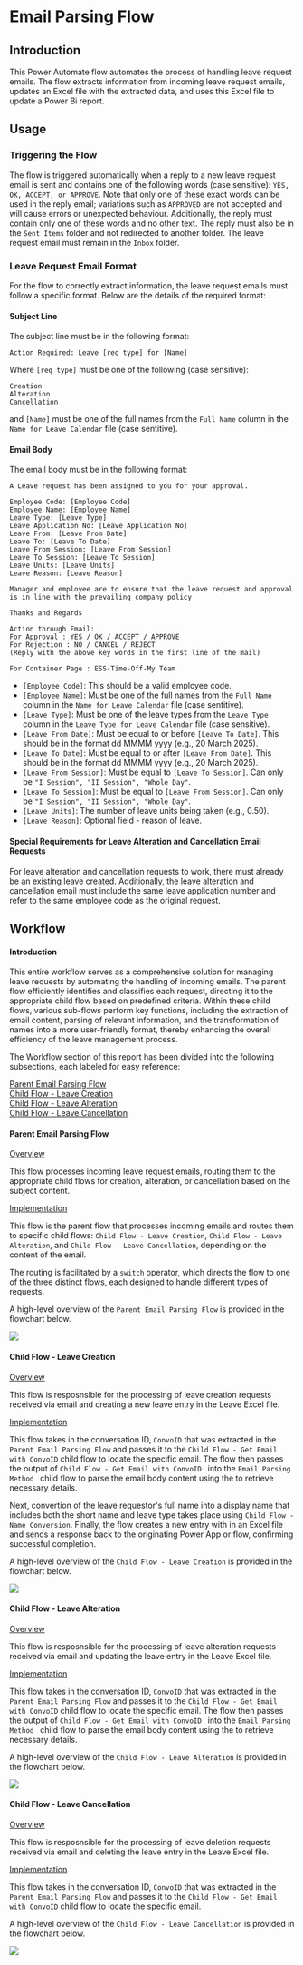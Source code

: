 # Email Parsing Flow

## Introduction
This Power Automate flow automates the process of handling leave request emails. The flow extracts information from incoming leave request emails, updates an Excel file with the extracted data, and uses this Excel file to update a Power Bi report.

## Usage
### Triggering the Flow
The flow is triggered automatically when a reply to a new leave request email is sent and contains one of the following words (case sensitive): ``YES, OK, ACCEPT, or APPROVE``. Note that only one of these exact words can be used in the reply email; variations such as ``APPROVED`` are not accepted and will cause errors or unexpected behaviour. Additionally, the reply must contain only one of these words and no other text. The reply must also be in the ``Sent Items`` folder and not redirected to another folder. The leave request email must remain in the ``Inbox`` folder.

### Leave Request Email Format
For the flow to correctly extract information, the leave request emails must follow a specific format. Below are the details of the required format:

#### Subject Line
The subject line must be in the following format:
```
Action Required: Leave [req type] for [Name]
```
Where ``[req type]`` must be one of the following (case sensitive):

```
Creation
Alteration
Cancellation
``` 

and ``[Name]`` must be one of the full names from the ``Full Name`` column in the ``Name for Leave Calendar`` file (case sentitive).

<div style="page-break-after: always;"></div>

#### Email Body
The email body must be in the following format:
```
A Leave request has been assigned to you for your approval.

Employee Code: [Employee Code]
Employee Name: [Employee Name]
Leave Type: [Leave Type]
Leave Application No: [Leave Application No]
Leave From: [Leave From Date]
Leave To: [Leave To Date]
Leave From Session: [Leave From Session]
Leave To Session: [Leave To Session]
Leave Units: [Leave Units]
Leave Reason: [Leave Reason]

Manager and employee are to ensure that the leave request and approval is in line with the prevailing company policy

Thanks and Regards

Action through Email:
For Approval : YES / OK / ACCEPT / APPROVE
For Rejection : NO / CANCEL / REJECT
(Reply with the above key words in the first line of the mail)

For Container Page : ESS-Time-Off-My Team
```

* ``[Employee Code]``: This should be a valid employee code.
* ``[Employee Name]``: Must be one of the full names from the ``Full Name`` column in the ``Name for Leave Calendar`` file (case sentitive).
* ``[Leave Type]``: Must be one of the leave types from the ``Leave Type`` column in the `Leave Type for Leave Calendar` file (case sensitive).
* ``[Leave From Date]``: Must be equal to or before `[Leave To Date]`. This should be in the format dd MMMM yyyy (e.g., 20 March 2025).
* ``[Leave To Date]``: Must be equal to or after `[Leave From Date]`. This should be in the format dd MMMM yyyy (e.g., 20 March 2025).
* ``[Leave From Session]``: Must be equal to ``[Leave To Session]``. Can only be ``"I Session", "II Session", "Whole Day"``.
* ``[Leave To Session]``: Must be equal to ``[Leave From Session]``. Can only be ``"I Session", "II Session", "Whole Day"``.
* `[Leave Units]`: The number of leave units being taken (e.g., 0.50).
* ``[Leave Reason]``: Optional field - reason of leave.

#### Special Requirements for Leave Alteration and Cancellation Email Requests
For leave alteration and cancellation requests to work, there must already be an existing leave created. Additionally, the leave alteration and cancellation email must include the same leave application number and refer to the same employee code as the original request.

<div style="page-break-after: always;"></div>

## Workflow

#### Introduction
This entire workflow serves as a comprehensive solution for managing leave requests by automating the handling of incoming emails. The parent flow efficiently identifies and classifies each request, directing it to the appropriate child flow based on predefined criteria. Within these child flows, various sub-flows perform key functions, including the extraction of email content, parsing of relevant information, and the transformation of names into a more user-friendly format, thereby enhancing the overall efficiency of the leave management process.

The Workflow section of this report has been divided into the following subsections, each labeled for easy reference:

[Parent Email Parsing Flow](#parent-email-parsing-flow)\
[Child Flow - Leave Creation](#child-flow---leave-creation)\
[Child Flow - Leave Alteration](#child-flow---leave-alteration)\
[Child Flow - Leave Cancellation](#child-flow---leave-cancellation)

#### Parent Email Parsing Flow

<ins>Overview</ins>

This flow processes incoming leave request emails, routing them to the appropriate child flows for creation, alteration, or cancellation based on the subject content.

<ins>Implementation</ins>

This flow is the parent flow that processes incoming emails and routes them to specific child flows: `Child Flow - Leave Creation`, `Child Flow - Leave Alteration`, and `Child Flow - Leave Cancellation`, depending on the content of the email.

The routing is facilitated by a `switch` operator, which directs the flow to one of the three distinct flows, each designed to handle different types of requests.

A high-level overview of the `Parent Email Parsing Flow` is provided in the flowchart below.

![](https://github.com/haowern98/readme/blob/main/Parent%20Email%20Parsing%20Flow-Flowchart.drawio.svg)

#### Child Flow - Leave Creation

<ins>Overview</ins>

This flow is resposnsible for the processing of leave creation requests received via email and creating a new leave entry in the Leave Excel file.

<ins>Implementation</ins>

This flow takes in the conversation ID, `ConvoID` that was extracted in the `Parent Email Parsing Flow` and passes it to the `Child Flow - Get Email with ConvoID` child flow to locate the specific email. The flow then passes the output of `Child Flow - Get Email with ConvoID ` into the `Email Parsing Method ` child flow to parse the email body content using the to retrieve necessary details. 

Next, convertion of the leave requestor's full name into a display name that includes both the short name and leave type takes place using `Child Flow - Name Conversion`. Finally, the flow creates a new entry with  in an Excel file and sends a response back to the originating Power App or flow, confirming successful completion. 

A high-level overview of the `Child Flow - Leave Creation` is provided in the flowchart below.

![](https://github.com/haowern98/readme/blob/main/leave_creation_child_flowchart.drawio.svg)

#### Child Flow - Leave Alteration

<ins>Overview</ins>

This flow is resposnsible for the processing of leave alteration requests received via email and updating the leave entry in the Leave Excel file.

<ins>Implementation</ins>

This flow takes in the conversation ID, `ConvoID` that was extracted in the `Parent Email Parsing Flow` and passes it to the `Child Flow - Get Email with ConvoID` child flow to locate the specific email. The flow then passes the output of `Child Flow - Get Email with ConvoID ` into the `Email Parsing Method ` child flow to parse the email body content using the to retrieve necessary details.

A high-level overview of the `Child Flow - Leave Alteration` is provided in the flowchart below.

![](https://github.com/haowern98/readme/blob/main/leave_alteration_childflow.drawio.svg)

#### Child Flow - Leave Cancellation

<ins>Overview</ins>

This flow is resposnsible for the processing of leave deletion requests received via email and deleting the leave entry in the Leave Excel file.

<ins>Implementation</ins>

This flow takes in the conversation ID, `ConvoID` that was extracted in the `Parent Email Parsing Flow` and passes it to the `Child Flow - Get Email with ConvoID` child flow to locate the specific email.

A high-level overview of the `Child Flow - Leave Cancellation` is provided in the flowchart below.

![](https://github.com/haowern98/readme/blob/main/leave_cancellation_flowchart.drawio.svg)


